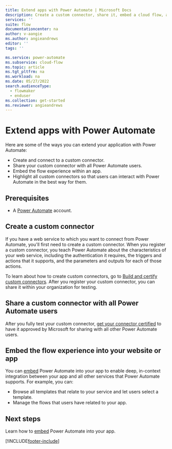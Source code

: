 ```yaml
---
title: Extend apps with Power Automate | Microsoft Docs
description: Create a custom connector, share it, embed a cloud flow, and do much more.
services: ''
suite: flow
documentationcenter: na
author: v-aangie
ms.author: angieandrews
editor: ''
tags: ''

ms.service: power-automate
ms.subservice: cloud-flow
ms.topic: article
ms.tgt_pltfrm: na
ms.workload: na
ms.date: 05/27/2022
search.audienceType: 
  - flowmaker
  - enduser
ms.collection: get-started
ms.reviewer: angieandrews
---
```


# Extend apps with Power Automate

Here are some of the ways you can extend your application with Power Automate:

* Create and connect to a custom connector.
* Share your custom connector with all Power Automate users.
* Embed the flow experience within an app.
* Highlight all custom connectors so that users can interact with Power Automate in the best way for them.

## Prerequisites

* A [Power Automate](https://make.powerautomate.com) account.

## Create a custom connector

If you have a web service to which you want to connect from Power Automate, you'll first need to create a custom connector. When you register a custom connector, you teach Power Automate about the characteristics of your web service, including the authentication it requires, the triggers and actions that it supports, and the parameters and outputs for each of those actions.

To learn about how to create custom connectors, go to [Build and certify custom connectors](developer/register-custom-api.md). After you register your custom connector, you can share it within your organization for testing.

## Share a custom connector with all Power Automate users

After you fully test your custom connector, [get your connector certified](/connectors/custom-connectors/submit-certification) to have it approved by Microsoft for sharing with all other Power Automate users.

## Embed the flow experience into your website or app

You can [embed](developer/embed-flow-dev.md) Power Automate into your app to enable deep, in-context integration between your app and all other services that Power Automate supports. For example, you can:

* Browse all templates that relate to your service and let users select a template.
* Manage the flows that users have related to your app.

## Next steps

Learn how to [embed](developer/embed-flow-dev.md) Power Automate into your app.


[!INCLUDE[footer-include](includes/footer-banner.md)]
